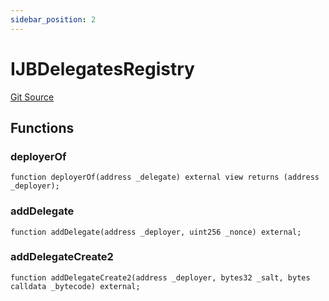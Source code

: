 ```yaml
---
sidebar_position: 2
---
```


# IJBDelegatesRegistry

[Git Source](https://github.com/jbx-protocol/juice-delegates-registry/blob/d836dddcf1d83bfd5212a19996368fae61c2301d/src/interfaces/IJBDelegatesRegistry.sol)

## Functions

### deployerOf

```solidity
function deployerOf(address _delegate) external view returns (address _deployer);
```

### addDelegate

```solidity
function addDelegate(address _deployer, uint256 _nonce) external;
```

### addDelegateCreate2

```solidity
function addDelegateCreate2(address _deployer, bytes32 _salt, bytes calldata _bytecode) external;
```

